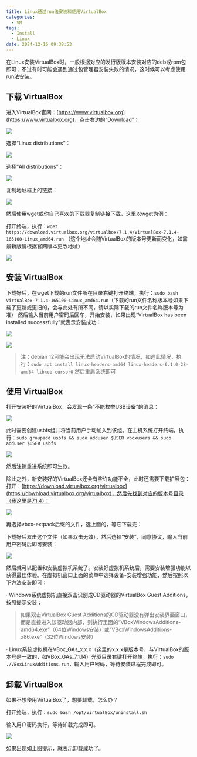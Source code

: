```yaml
---
title: Linux通过run法安装和使用VirtualBox
categories:
  - VM
tags:
  - Install
  - Linux
date: 2024-12-16 09:38:53
---
```


在Linux安装VirtualBox时，一般根据对应的发行版版本安装对应的deb或rpm包即可；不过有时可能会遇到通过包管理器安装失败的情况，这时候可以考虑使用run法安装。

## 下载 VirtualBox

进入VirtualBox官网：[https://www.virtualbox.org](https://www.virtualbox.org)，点击右边的“Download”；

![](/img/linux-install-virtualbox/linux-install-virtualbox-1.avif)

选择“Linux distributions”：

![](/img/linux-install-virtualbox/linux-install-virtualbox-2.avif)

选择“​All distributions”：

![](/img/linux-install-virtualbox/linux-install-virtualbox-3.avif)

复制地址框上的链接：

![](/img/linux-install-virtualbox/linux-install-virtualbox-4.avif)

然后使用wget或你自己喜欢的下载器复制链接下载，这里以wget为例：

打开终端，执行：`wget https://download.virtualbox.org/virtualbox/7.1.4/VirtualBox-7.1.4-165100-Linux_amd64.run`
（这个地址会随VirtualBox的版本号更新而变化，如需最新版请根据官网版本更改地址）

![](/img/linux-install-virtualbox/linux-install-virtualbox-5.avif)

## 安装 VirtualBox

下载好后，在wget下载的run文件所在目录右键打开终端，执行：`sudo bash VirtualBox-7.1.4-165100-Linux_amd64.run`（下载的run文件名称版本号如果下载了更新或更旧的，会与此处有所不同，请以实际下载的run文件名称版本号为准）
然后输入当前用户密码后回车，开始安装，如果出现“VirtualBox has been installed successfully”就表示安装成功：

![](/img/linux-install-virtualbox/linux-install-virtualbox-6.avif)

![](/img/linux-install-virtualbox/linux-install-virtualbox-7.avif)

> 注：debian 12可能会出现无法启动VirtualBox的情况，如遇此情况，执行：`sudo apt install linux-headers-amd64 linux-headers-6.1.0-28-amd64 libxcb-cursor0`
然后重启系统即可

## 使用 VirtualBox

打开安装好的VirtualBox，会发现一条“不能枚举USB设备”的消息：

![](/img/linux-install-virtualbox/linux-install-virtualbox-8.avif)

此时需要创建usbfs组并将当前用户手动加入到该组。在主机系统打开终端，执行：`sudo groupadd usbfs && sudo adduser $USER vboxusers && sudo adduser $USER usbfs`

![](/img/linux-install-virtualbox/linux-install-virtualbox-9.avif)

然后注销重进系统即可生效。

除此之外，新安装好的VirtualBox还会有些许功能不全，此时还需要下载扩展包：
打开：[https://download.virtualbox.org/virtualbox](https://download.virtualbox.org/virtualbox)，然后先找到对应的版本号目录（我这里是7.1.4）：

![](/img/linux-install-virtualbox/linux-install-virtualbox-10.avif)

再选择vbox-extpack后缀的文件，选上面的，等它下载完：

下载好后双击这个文件（如果双击无效），然后选择“安装”，同意协议，输入当前用户密码后即可安装：

![](/img/linux-install-virtualbox/linux-install-virtualbox-11.avif)

然后就可以配置和安装虚拟机系统了。安装好虚拟机系统后，需要安装增强功能以获得最佳体验。在虚拟机窗口上面的菜单中选择设备-安装增强功能，然后按照以下方法安装即可：

· Windows系统虚拟机直接双击识别成CD驱动器的VirtualBox Guest Additions，按照提示安装；
> 如果双击VirtualBox Guest Additions的CD驱动器没有弹出安装界面窗口，而是直接进入该驱动器内部，则执行里面的“VBoxWindowsAdditions-amd64.exe”（64位Windows安装）或“VBoxWindowsAdditions-x86.exe”（32位Windows安装）

· Linux系统虚拟机在VBox_GAs_x.x.x（这里的x.x.x是版本号，与VirtualBox的版本号是一致的，如VBox_GAs_7.1.14）光驱目录右键打开终端，执行：`sudo ./VBoxLinuxAdditions.run`，输入用户密码，等待安装过程完成即可。

## 卸载 VirtualBox

如果不想使用VirtualBox了，想要卸载，怎么办？

打开终端，执行：`sudo bash /opt/VirtualBox/uninstall.sh`

输入用户密码执行，等待卸载完成即可。

![](/img/linux-install-virtualbox/linux-install-virtualbox-12.avif)

如果出现如上图提示，就表示卸载成功了。